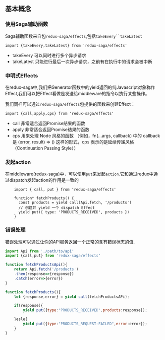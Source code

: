 ## 基本概念

### 使用Saga辅助函数
Saga辅助函数来自包`redux-saga/effects`,包括`takeEvery``takeLatest`
```
import {takeEvery,takeLatest} from 'redux-saga/effects'
```
+ takeEvery 可以同时进行多个异步请求
+ takeLatest 只能进行最后一次异步请求，之前有在执行中的请求会被中断


### 申明式Effects
在redux-saga中,我们把Generator函数中的yield返回的纯Javascript对象称作Effect,我们可以把Effect看做是发送给middleware的指令以执行某些操作。

我们同样可以通过`redux-saga/effects`包提供的函数来创建Effect：

```
import {call,apply,cps} from 'redux-saga/effects'
```
+ call 非常适合返回Promise结果的函数
+ apply 非常适合返回Promise结果的函数
+ cps 用来处理 Node 风格的函数 （例如，fn(...args, callback) 中的 callback 是 (error, result) => () 这样的形式，cps 表示的是延续传递风格（Continuation Passing Style））

### 发起action
在middleware(redux-saga)中，可以使用`put`来发起`action`.它和通过redux中通过dispatch发起action的作用是一致的
```
	import { call, put } from 'redux-saga/effects'

	function* fetchProducts() {
	  const products = yield call(Api.fetch, '/products')
	  // 创建并 yield 一个 dispatch Effect
	  yield put({ type: 'PRODUCTS_RECEIVED', products })
	}
```
### 错误处理
错误处理可以通过让你的API服务返回一个正常的含有错误标志的值.
```javascript
import Api from './path/to/api'
import {call,put} from 'redux-saga/effects'

function fetchProductsApi(){
	return Api.fetch('/products')
	.then(response=>{response})
	.catch(error=>{error})
}

function fetchProducts(){
	let {response,error} = yield call(fetchProductsAPi);

	if(response){
		yield put({type:"PRODUCTS_RECEIVED",products:response});

	}esle{
		yield put({type:"PRODUCTS_REQUEST-FAILED",error:error});
	}
}
```